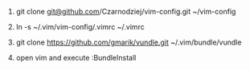 1) git clone git@github.com/Czarnodziej/vim-config.git ~/vim-config

2) ln -s ~/.vim/vim-config/.vimrc ~/.vimrc

3) git clone https://github.com/gmarik/vundle.git ~/.vim/bundle/vundle

4) open vim and execute :BundleInstall
